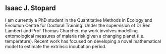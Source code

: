 ## Isaac J. Stopard

I am currently a PhD student in the Quantitative Methods in Ecology and Evolution Centre for Doctoral Training. Under the supervision of Dr Ben Lambert and Prof Thomas Churcher, my work involves modelling entomological measures of malaria risk given a changing planet (i.e. temperature). Recent work has focused on developing a novel mathematical model to estimate the extrinsic incubation period.

